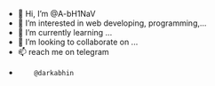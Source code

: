 - 👋 Hi, I’m @A-bH1NaV
- 👀 I’m interested in web developing, programming,...
- 🌱 I’m currently learning ...
- 💞️ I’m looking to collaborate on ...
- 📫  reach me on telegram
-         @darkabhin
<!---
A-bH1NaV/A-bH1NaV is a ✨ special ✨ repository because its `README.md` (this file) appears on your GitHub profile.
You can click the Preview link to take a look at your changes.
--->

